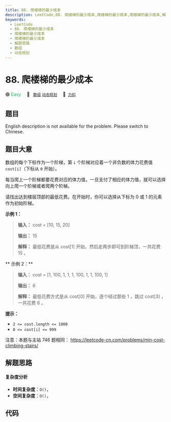 ```yaml
---
title: 88. 爬楼梯的最少成本
description: LeetCode,88. 爬楼梯的最少成本,爬楼梯的最少成本,爬楼梯的最少成本,解题思路,数组,动态规划
keywords:
  - LeetCode
  - 88. 爬楼梯的最少成本
  - 爬楼梯的最少成本
  - 爬楼梯的最少成本
  - 解题思路
  - 数组
  - 动态规划
---
```


# 88. 爬楼梯的最少成本

🟢 <font color=#15bd66>Easy</font>&emsp; 🔖&ensp; [`数组`](/tag/array.md) [`动态规划`](/tag/dynamic-programming.md)&emsp; 🔗&ensp;[`力扣`](https://leetcode.cn/problems/GzCJIP)

## 题目

English description is not available for the problem. Please switch to
Chinese.


## 题目大意

数组的每个下标作为一个阶梯，第 `i` 个阶梯对应着一个非负数的体力花费值 `cost[i]`（下标从 `0` 开始）。

每当爬上一个阶梯都要花费对应的体力值，一旦支付了相应的体力值，就可以选择向上爬一个阶梯或者爬两个阶梯。

请找出达到楼层顶部的最低花费。在开始时，你可以选择从下标为 0 或 1 的元素作为初始阶梯。



**示例  1：**

> 
> 
> 
> 
> 
> **输入：** cost = [10, 15, 20]
> 
> **输出：** 15
> 
> **解释：** 最低花费是从 cost[1] 开始，然后走两步即可到阶梯顶，一共花费 15 。
> 
> 

**  示例 2：**

> 
> 
> 
> 
> 
> **输入：** cost = [1, 100, 1, 1, 1, 100, 1, 1, 100, 1]
> 
> **输出：** 6
> 
> **解释：** 最低花费方式是从 cost[0] 开始，逐个经过那些 1 ，跳过 cost[3] ，一共花费 6 。
> 
> 



**提示：**

  * `2 <= cost.length <= 1000`
  * `0 <= cost[i] <= 999`



注意：本题与主站 746 题相同： <https://leetcode-cn.com/problems/min-cost-climbing-stairs/>


## 解题思路

#### 复杂度分析

- **时间复杂度**：`O()`，
- **空间复杂度**：`O()`，

## 代码

```javascript

```